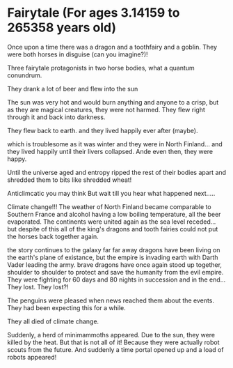 # Fairytale (For ages 3.14159 to 265358 years old)

Once upon a time there was a dragon and a toothfairy and a goblin.
They were both horses in disguise (can you imagine?)!

Three fairytale protagonists in two horse bodies, what a quantum conundrum.

They drank a lot of beer and flew into the sun

The sun was very hot and would burn anything and anyone to a crisp, but as they are magical creatures, they were not harmed.
They flew right through it and back into darkness.


They flew back to earth.
and they lived happily ever after (maybe).

which is troublesome as it was winter and they were in North Finland...
and they lived happily until their livers collapsed. Ande even then, they were happy.


Until the universe aged and entropy ripped the rest of 
their bodies apart and shredded them to bits like shredded wheat!

Anticlimcatic you may think But wait till you hear what happened next.....

Climate change!!! The weather of North Finland became comparable to Southern France and alcohol having a low boiling temperature, all the beer evaporated. The continents were united again as the sea level receded... but despite of this all of the king's dragons and tooth fairies could not put the horses back together again.

the story continues to the galaxy far far away
dragons have been living on the earth's plane of existance, but the empire is invading earth with Darth Vader leading the army. brave dragons have once again stood up together, shoulder to shoulder to protect and save the humanity from the evil empire. They were fighting for 60 days and 80 nights in succession and in the end... 
They lost. They lost?!

The penguins were pleased when news reached them about the events. They had been expecting this for a while.

They all died of climate change.

Suddenly, a herd of minimammoths appeared. 
Due to the sun, they were killed by the heat. 
But that is not all of it! Because they were actually robot scouts from the future. And suddenly a time portal opened up and a load of robots appeared!
